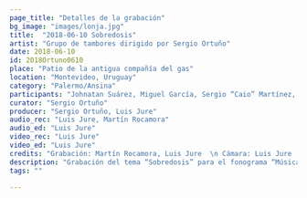 ```yaml
---
page_title: "Detalles de la grabación"
bg_image: "images/lonja.jpg"
title:  "2018-06-10 Sobredosis"  
artist: "Grupo de tambores dirigido por Sergio Ortuño"  
date: 2018-06-10  
id: 2018Ortuno0610
place: "Patio de la antigua compañía del gas"  
location: "Montevideo, Uruguay"  
category: "Palermo/Ansina"  
participants: "Johnatan Suárez, Miguel García, Sergio “Caio” Martínez, Sergio Ortuño, Gustavo Oviedo, Gabriel Ferreira, Héctor Manuel Suárez, Mario Suárez, Noé Núñez"  
curator: "Sergio Ortuño"  
producer: "Sergio Ortuño, Luis Jure"  
audio_rec: "Luis Jure, Martín Rocamora"  
audio_ed: "Luis Jure"  
video_rec: "Luis Jure"  
video_ed: "Luis Jure"  
credits: "Grabación: Martín Rocamora, Luis Jure  \n Cámara: Luis Jure  \n Edición de audio y video: Luis Jure"  
description: "Grabación del tema “Sobredosis” para el fonograma “Música Negra de la Ciudad de Montevideo Vol. 2”, toma 4"  
tags: ""  

---
```

